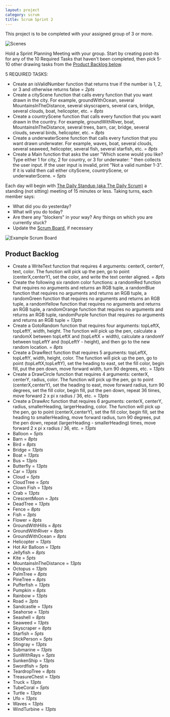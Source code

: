 ```yaml
---
layout: project
category: scrum
title: Scrum Sprint 2
---
```

This project is to be completed with your assigned group of 3 or more.

![Scenes](/apcsp/turtleart/ArtScene.PNG)

Hold a Sprint Planning Meeting with your group. Start by creating post-its for any of the 10 Required Tasks that haven't been completed, then pick 5-10 other drawing tasks from the [Product Backlog below](#product-backlog).

5 REQUIRED TASKS:
  - Create an isValidNumber function that returns true if the number is 1, 2, or 3 and otherwise returns false = *2pts*
  - Create a cityScene function that calls every function that you want drawn in the city. For example, groundWithOcean, several MountainsInTheDistance, several skyscrapers, several cars, bridge, several clouds, boat, helicopter, etc. = *8pts*
  - Create a countryScene function that calls every function that you want drawn in the country. For example, groundWithRiver, boat, MountainsInTheDistance, several trees, barn, car, bridge, several clouds, several birds, helicopter, etc. = *8pts*
  - Create a underwaterScene function that calls every function that you want drawn underwater. For example, waves, boat, several clouds, several seaweed, helicopter, several fish, several starfish, etc. = *8pts*
  - Create a Main function that asks the user "Which scene would you like? Type either 1 for city, 2 for country, or 3 for underwater: " then collects the user input. If the user input is invalid, print "Not a valid number 1-3". If it is valid then call either cityScene, countryScene, or underwaterScene. = *5pts*


Each day will begin with [The Daily Standup (aka The Daily Scrum)](https://www.mountaingoatsoftware.com/agile/scrum/meetings/daily-scrum) a standing (not sitting) meeting of 15 minutes or less. Taking turns, each member says:
  - What did you do yesterday?
  - What will you do today?
  - Are there any "blockers" in your way? Any things on which you are currently stuck?
  - Update the [Scrum Board](https://www.mountaingoatsoftware.com/agile/scrum/scrum-tools/task-boards), if necessary

![Example Scrum Board](/apcsp\scrum\scrum-board.jpg)


## Product Backlog


- Create a WriteText function that requires 4 arguments: centerX, centerY, text, color. The function will pick up the pen, go to point (centerX,centerY), set the color, and write the text center aligned. = *8pts*
- Create the following six random color functions: a randomRed function that requires no arguments and returns an RGB tuple, a randomBlue function that requires no arguments and returns an RGB tuple, a randomGreen function that requires no arguments and returns an RGB tuple, a randomYellow function that requires no arguments and returns an RGB tuple, a randomOrange function that requires no arguments and returns an RGB tuple, randomPurple function that requires no arguments and returns an RGB tuple = *13pts*
- Create a GotoRandom function that requires four arguments: topLeftX, topLeftY, width, height. The function will pick up the pen, calculate a randomX between topLeftX and (topLeftX + width), calculate a randomY between topLeftY and (topLeftY - height), and then go to the new random location. = *8pts*
- Create a DrawRect function that requires 5 arguments: topLeftX, topLeftY, width, height, color. The function will pick up the pen, go to point (topLeftX,topLeftY), set the heading to east, set the fill color, begin fill, put the pen down, move forward width, turn 90 degrees, etc. = *13pts*
- Create a DrawCircle function that requires 4 arguments: centerX, centerY, radius, color. The function will pick up the pen, go to point (centerX,centerY), set the heading to east, move forward radius, turn 90 degrees, set the fill color, begin fill, put the pen down, repeat 36 times, move forward 2 x pi x radius / 36, etc. = *13pts*
- Create a DrawArc function that requires 6 arguments: centerX, centerY, radius, smallerHeading, largerHeading, color. The function will pick up the pen, go to point (centerX,centerY), set the fill color, begin fill, set the heading to smallerHeading, move forward radius, turn 90 degrees, put the pen down, repeat (largerHeading - smallerHeading) times, move forward 2 x pi x radius / 36, etc. = *13pts*
- Balloon = *5pts*
- Barn = *8pts*
- Bird = *8pts*
- Bridge = *13pts*
- Boat = *13pts*
- Bus = *13pts*
- Butterfly = *13pts*
- Car = *13pts*
- Cloud = *5pts*
- CloudTree = *5pts*
- Clown Fish = *13pts*
- Crab = *13pts*
- CrescentMoon = *3pts*
- DeadTree = *13pts*
- Fence = *8pts*
- Fish = *3pts*
- Flower = *8pts*
- GroundWithHills = *8pts*
- GroundWithRiver = *8pts*
- GroundWithOcean = *8pts*
- Helicopter = *13pts*
- Hot Air Balloon = *13pts*
- Jellyfish = *8pts*
- Kite = *5pts*
- MountainsInTheDistance = *13pts*
- Octopus = *13pts*
- PalmTree = *8pts*
- PineTree = *8pts*
- Pufferfish = *13pts*
- Pumpkin = *8pts*
- Rainbow = *13pts*
- Road = *3pts*
- Sandcastle = *13pts*
- Seahorse = *13pts*
- Seashell = *8pts*
- Seaweed = *13pts*
- Skyscraper = *8pts*
- Starfish = *5pts*
- StickPerson = *5pts*
- Stingray = *13pts*
- Submarine = *13pts*
- SunWithRays = *5pts*
- SunkenShip = *13pts*
- Swordfish = *5pts*
- TeardropTree = *8pts*
- TreasureChest = *13pts*
- Truck = *13pts*
- TubeCoral = *5pts*
- Turtle = *13pts*
- Ufo = *13pts*
- Waves = *13pts*
- WindTurbine = *13pts*
